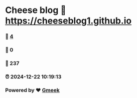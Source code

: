 # Cheese blog :link: https://cheeseblog1.github.io 
### :page_facing_up: [4](https://cheeseblog1.github.io/tag.html) 
### :speech_balloon: 0 
### :hibiscus: 237 
### :alarm_clock: 2024-12-22 10:19:13 
### Powered by :heart: [Gmeek](https://github.com/Meekdai/Gmeek)

